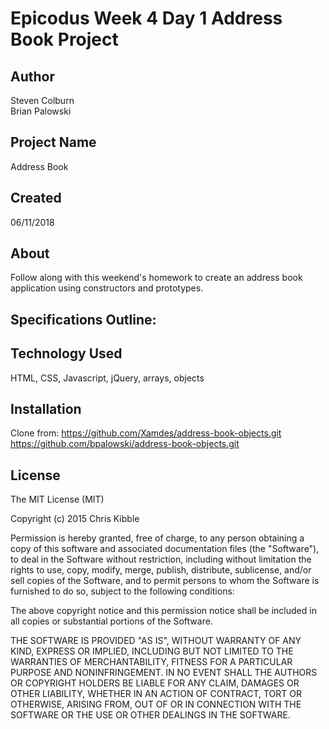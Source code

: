 # Epicodus Week 4 Day 1 Address Book Project

## Author

Steven Colburn  
Brian Palowski
## Project Name

Address Book

## Created

06/11/2018

## About

Follow along with this weekend's homework to create an address book application using constructors and prototypes.

## Specifications Outline:


## Technology Used

HTML, CSS, Javascript, jQuery, arrays, objects

## Installation
Clone from:
https://github.com/Xamdes/address-book-objects.git
https://github.com/bpalowski/address-book-objects.git


## License

The MIT License (MIT)

Copyright (c) 2015 Chris Kibble

Permission is hereby granted, free of charge, to any person obtaining a copy of this software and associated documentation files (the "Software"), to deal in the Software without restriction, including without limitation the rights to use, copy, modify, merge, publish, distribute, sublicense, and/or sell copies of the Software, and to permit persons to whom the Software is furnished to do so, subject to the following conditions:

The above copyright notice and this permission notice shall be included in all copies or substantial portions of the Software.

THE SOFTWARE IS PROVIDED "AS IS", WITHOUT WARRANTY OF ANY KIND, EXPRESS OR IMPLIED, INCLUDING BUT NOT LIMITED TO THE WARRANTIES OF MERCHANTABILITY, FITNESS FOR A PARTICULAR PURPOSE AND NONINFRINGEMENT. IN NO EVENT SHALL THE AUTHORS OR COPYRIGHT HOLDERS BE LIABLE FOR ANY CLAIM, DAMAGES OR OTHER LIABILITY, WHETHER IN AN ACTION OF CONTRACT, TORT OR OTHERWISE, ARISING FROM, OUT OF OR IN CONNECTION WITH THE SOFTWARE OR THE USE OR OTHER DEALINGS IN THE SOFTWARE.
